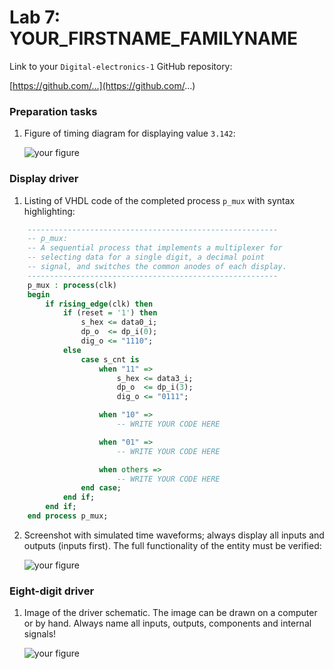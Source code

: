 # Lab 7: YOUR_FIRSTNAME_FAMILYNAME

Link to your `Digital-electronics-1` GitHub repository:

   [https://github.com/...](https://github.com/...)


### Preparation tasks

1. Figure of timing diagram for displaying value `3.142`:

   ![your figure]()


### Display driver

1. Listing of VHDL code of the completed process `p_mux` with syntax highlighting:

```vhdl
    --------------------------------------------------------
    -- p_mux:
    -- A sequential process that implements a multiplexer for
    -- selecting data for a single digit, a decimal point 
    -- signal, and switches the common anodes of each display.
    --------------------------------------------------------
    p_mux : process(clk)
    begin
        if rising_edge(clk) then
            if (reset = '1') then
                s_hex <= data0_i;
                dp_o  <= dp_i(0);
                dig_o <= "1110";
            else
                case s_cnt is
                    when "11" =>
                        s_hex <= data3_i;
                        dp_o  <= dp_i(3);
                        dig_o <= "0111";

                    when "10" =>
                        -- WRITE YOUR CODE HERE

                    when "01" =>
                        -- WRITE YOUR CODE HERE

                    when others =>
                        -- WRITE YOUR CODE HERE
                end case;
            end if;
        end if;
    end process p_mux;
```

2. Screenshot with simulated time waveforms; always display all inputs and outputs (inputs first). The full functionality of the entity must be verified:

   ![your figure]()


### Eight-digit driver

1. Image of the driver schematic. The image can be drawn on a computer or by hand. Always name all inputs, outputs, components and internal signals!

   ![your figure]()
